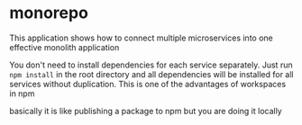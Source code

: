 # monorepo
This application shows how to connect multiple microservices into one effective monolith application 

You don't need to install dependencies for each service separately. 
Just run `npm install` in the root directory and all dependencies will be installed for all services without duplication.
This is one of the advantages of workspaces in npm

basically it is like publishing a package to npm but you are doing it locally